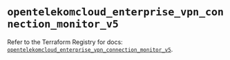 # `opentelekomcloud_enterprise_vpn_connection_monitor_v5`

Refer to the Terraform Registry for docs: [`opentelekomcloud_enterprise_vpn_connection_monitor_v5`](https://registry.terraform.io/providers/opentelekomcloud/opentelekomcloud/1.36.49/docs/resources/enterprise_vpn_connection_monitor_v5).
